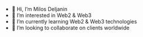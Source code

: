 - 👋 Hi, I’m Milos Deljanin
- 👀 I’m interested in Web2 & Web3
- 🌱 I’m currently learning Web2 & Web3 technologies
- 💞️ I’m looking to collaborate on clients worldwide

<!---
0xMilos/0xMilos is a ✨ special ✨ repository because its `README.md` (this file) appears on your GitHub profile.
You can click the Preview link to take a look at your changes.
--->
